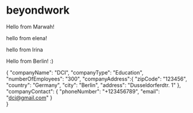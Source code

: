# beyondwork

Hello from Marwah!

hello from elena!

hello from Irina

Hello from Berlin!
:)

{
"companyName": "DCI",
"companyType": "Education",
"numberOfEmployees": "300",
"companyAddress":{
"zipCode": "123456",
"country": "Germany",
"city": "Berlin",
"address": "Dusseldorferdtr. 1"
},
"companyContact": {
"phoneNumber": "+123456789",
"email": "dci@gmail.com"
}  
}
